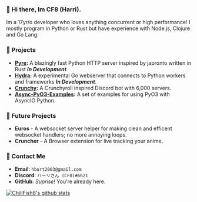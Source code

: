 ### 👋 Hi there, Im CF8 (Harri).
Im a 17yr/o developer who loves anything concurrent or high performance! I mostly program in Python or Rust but have experience with Node.js, Clojure and Go Lang.

### 🚀 Projects

- **[Pyre](https://github.com/Project-Dream-Weaver/Pyre):** A blazingly fast Python HTTP server inspired by japronto written in Rust **_In Development_**.
- **[Hydra](https://github.com/Project-Dream-Weaver/Hydra):** A experimental Go webserver that connects to Python workers and frameworks **_In Development_**.
- **[Crunchy](https://github.com/ChillFish8/Crunchy):** A Crunchyroll inspired Discord bot with 6,000 servers.
- **[Async-PyO3-Examples](https://github.com/ChillFish8/Async-PyO3-Examples):** A set of examples for using PyO3 with AsyncIO Python.

### 🌠 Future Projects
- **Euros** - A websocket server helper for making clean and efficent websocket handlers; no more annoying loops.
- **Cruncher** - A Browser extension for live tracking your anime.

### 📧 Contact Me
- **Email**: `hburt2003@gmail.com`
- **Discord**: `ハーリさん (CF8)#6621`
- **GitHub**: *Suprise!* You're already here.


[![ChillFish8's github stats](https://github-readme-stats.vercel.app/api?username=chillfish8&theme=radical)](https://github.com/anuraghazra/github-readme-stats)
